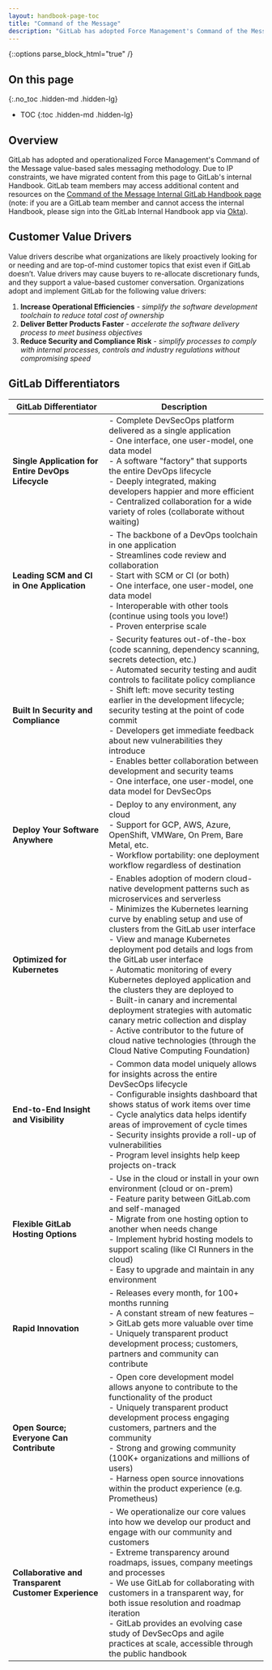 ```yaml
---
layout: handbook-page-toc
title: "Command of the Message"
description: "GitLab has adopted Force Management's Command of the Message customer value-based sales messaging framework and methodology" 
---
```


{::options parse_block_html="true" /}

## On this page
{:.no_toc .hidden-md .hidden-lg}

- TOC
{:toc .hidden-md .hidden-lg}

## Overview

GitLab has adopted and operationalized Force Management's Command of the Message value-based sales messaging methodology. Due to IP constraints, we have migrated content from this page to GitLab's internal Handbook. GitLab team members may access additional content and resources on the [Command of the Message Internal GitLab Handbook page](https://internal-handbook.gitlab.io/handbook/sales/command-of-the-message/) (note: if you are a GitLab team member and cannot access the internal Handbook, please sign into the GitLab Internal Handbook app via [Okta](https://gitlab.okta.com/)).

## Customer Value Drivers

Value drivers describe what organizations are likely proactively looking for or needing and are top-of-mind customer topics that exist even if GitLab doesn’t. Value drivers may cause buyers to re-allocate discretionary funds, and they support a value-based customer conversation. Organizations adopt and implement GitLab for the following value drivers:
1.  **Increase Operational Efficiencies** - _simplify the software development toolchain to reduce total cost of ownership_
1.  **Deliver Better Products Faster** - _accelerate the software delivery process to meet business objectives_
1.  **Reduce Security and Compliance Risk** - _simplify processes to comply with internal processes, controls and industry regulations without compromising speed_

## GitLab Differentiators

| GitLab Differentiator | Description |
| ------ | ------ |
| **Single Application for Entire DevOps Lifecycle** | - Complete DevSecOps platform delivered as a single application<br> - One interface, one user-model, one data model<br> - A software "factory" that supports the entire DevOps lifecycle<br> - Deeply integrated, making developers happier and more efficient<br> - Centralized collaboration for a wide variety of roles (collaborate without waiting) |
| **Leading SCM and CI in One Application** | - The backbone of a DevOps toolchain in one application<br> - Streamlines code review and collaboration<br> - Start with SCM or CI (or both)<br> - One interface, one user-model, one data model<br> - Interoperable with other tools (continue using tools you love!)<br> - Proven enterprise scale |
| **Built In Security and Compliance** | - Security features out-of-the-box (code scanning, dependency scanning, secrets detection, etc.)<br> - Automated security testing and audit controls to facilitate policy compliance<br> - Shift left: move security testing earlier in the development lifecycle; security testing at the point of code commit<br> - Developers get immediate feedback about new vulnerabilities they introduce<br> - Enables better collaboration between development and security teams<br> - One interface, one user-model, one data model for DevSecOps |
| **Deploy Your Software Anywhere** | - Deploy to any environment, any cloud<br> - Support for GCP, AWS, Azure, OpenShift, VMWare, On Prem, Bare Metal, etc.<br> - Workflow portability: one deployment workflow regardless of destination |
| **Optimized for Kubernetes** | - Enables adoption of modern cloud-native development patterns such as microservices and serverless<br> - Minimizes the Kubernetes learning curve by enabling setup and use of clusters from the GitLab user interface<br> - View and manage Kubernetes deployment pod details and logs from the GitLab user interface<br> - Automatic monitoring of every Kubernetes deployed application and the clusters they are deployed to<br> - Built-in canary and incremental deployment strategies with automatic canary metric collection and display<br> - Active contributor to the future of cloud native technologies (through the Cloud Native Computing Foundation) |
| **End-to-End Insight and Visibility** | - Common data model uniquely allows for insights across the entire DevSecOps lifecycle<br> - Configurable insights dashboard that shows status of work items over time<br> - Cycle analytics data helps identify areas of improvement of cycle times<br> - Security insights provide a roll-up of vulnerabilities<br> - Program level insights help keep projects on-track |
| **Flexible GitLab Hosting Options** | - Use in the cloud or install in your own environment (cloud or on-prem)<br> - Feature parity between GitLab.com and self-managed<br> - Migrate from one hosting option to another when needs change<br> - Implement hybrid hosting models to support scaling (like CI Runners in the cloud)<br> - Easy to upgrade and maintain in any environment |
| **Rapid Innovation** | - Releases every month, for 100+ months running<br> - A constant stream of new features –> GitLab gets more valuable over time<br> - Uniquely transparent product development process; customers, partners and community can contribute |
| **Open Source; Everyone Can Contribute** | - Open core development model allows anyone to contribute to the functionality of the product<br> - Uniquely transparent product development process engaging customers, partners and the community<br> - Strong and growing community (100K+ organizations and millions of users)<br> - Harness open source innovations within the product experience (e.g. Prometheus) |
| **Collaborative and Transparent Customer Experience** | - We operationalize our core values into how we develop our product and engage with our community and customers<br> - Extreme transparency around roadmaps, issues, company meetings and processes<br> - We use GitLab for collaborating with customers in a transparent way, for both issue resolution and roadmap iteration<br> - GitLab provides an evolving case study of DevSecOps and agile practices at scale, accessible through the public handbook |

